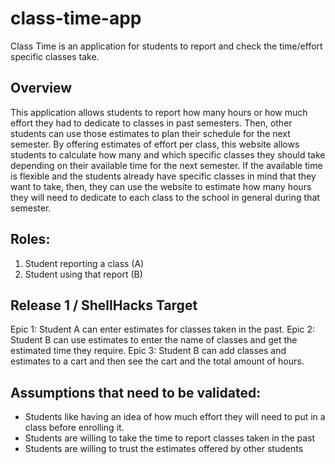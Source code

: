 # class-time-app
Class Time is an application for students to report and check the time/effort specific classes take.  

## Overview

This application allows students to report how many hours or how much effort they had to dedicate to classes in past semesters. Then, other students can use those estimates to plan their schedule for the next semester. By offering estimates of effort per class, this website allows students to calculate how many and which specific classes they should take depending on their available time for the next semester. If the available time is flexible and the students already have specific classes in mind that they want to take, then, they can use the website to estimate how many hours they will need to dedicate to each class to the school in general during that semester.

## Roles:
1. Student reporting a class (A)
2. Student using that report (B)

## Release 1 / ShellHacks Target
Epic 1: Student A can enter estimates for classes taken in the past.
Epic 2: Student B can use estimates to enter the name of classes and get the estimated time they require.
Epic 3: Student B can add classes and estimates to a cart and then see the cart and the total amount of hours.

## Assumptions that need to be validated:
-	Students like having an idea of how much effort they will need to put in a class before enrolling it.
-	Students are willing to take the time to report classes taken in the past
-	Students are willing to trust the estimates offered by other students


